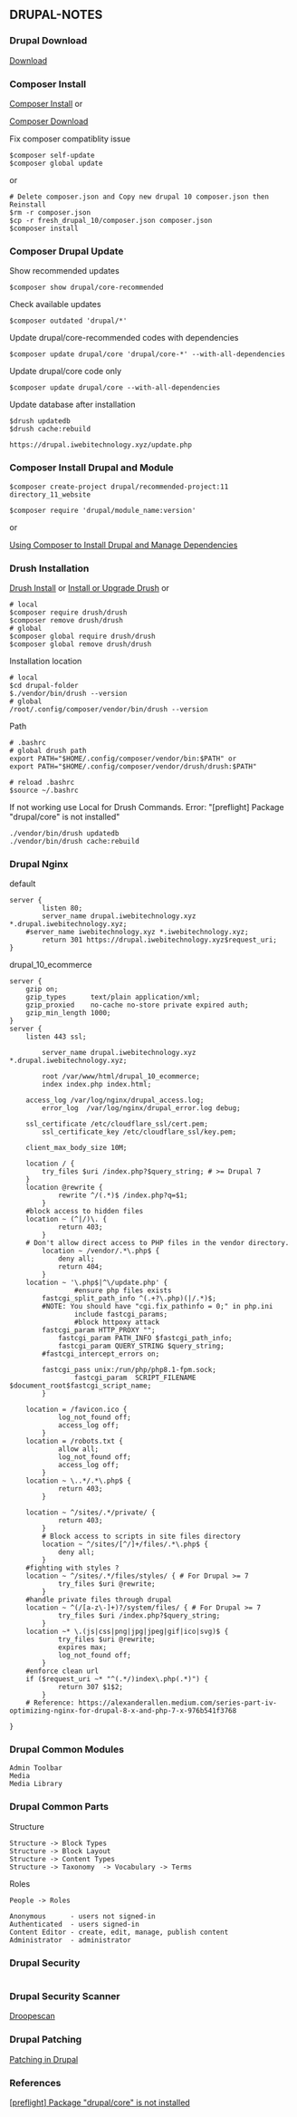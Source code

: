 ## DRUPAL-NOTES
### Drupal Download
[Download](https://www.drupal.org/download)

### Composer Install

[Composer Install](https://www.digitalocean.com/community/tutorials/how-to-install-and-use-composer-on-ubuntu-22-04) or

[Composer Download](https://getcomposer.org/download/)

Fix composer compatiblity issue
```vim
$composer self-update
$composer global update
```
or
```vim
# Delete composer.json and Copy new drupal 10 composer.json then Reinstall
$rm -r composer.json
$cp -r fresh_drupal_10/composer.json composer.json
$composer install
```
### Composer Drupal Update
Show recommended updates 
```vim
$composer show drupal/core-recommended
```
Check available updates
```vim
$composer outdated 'drupal/*'
```
Update drupal/core-recommended codes with dependencies
```vim
$composer update drupal/core 'drupal/core-*' --with-all-dependencies 
```
Update drupal/core code only
```vim
$composer update drupal/core --with-all-dependencies 
```
Update database after installation
```vim
$drush updatedb
$drush cache:rebuild
```
```
https://drupal.iwebitechnology.xyz/update.php
```
### Composer Install  Drupal and Module
```vim
$composer create-project drupal/recommended-project:11 directory_11_website

$composer require 'drupal/module_name:version'
```
or

[Using Composer to Install Drupal and Manage Dependencies](https://www.drupal.org/docs/develop/using-composer/manage-dependencies)
### Drush Installation
[Drush Install](https://www.drush.org/13.x/install/) or [Install or Upgrade Drush](https://www.drupal.org/node/1248790) or
```vim
# local
$composer require drush/drush
$composer remove drush/drush
# global
$composer global require drush/drush
$composer global remove drush/drush
```
Installation location
```vim
# local
$cd drupal-folder
$./vendor/bin/drush --version
# global
/root/.config/composer/vendor/bin/drush --version
```
Path
```vim
# .bashrc
# global drush path
export PATH="$HOME/.config/composer/vendor/bin:$PATH" or
export PATH="$HOME/.config/composer/vendor/drush/drush:$PATH"

# reload .bashrc
$source ~/.bashrc
```
If not working use Local for Drush Commands. Error: "[preflight] Package "drupal/core" is not installed"
```
./vendor/bin/drush updatedb
./vendor/bin/drush cache:rebuild
```
### Drupal Nginx
default
```nginx
server {
        listen 80;
        server_name drupal.iwebitechnology.xyz *.drupal.iwebitechnology.xyz;
	#server_name iwebitechnology.xyz *.iwebitechnology.xyz;
        return 301 https://drupal.iwebitechnology.xyz$request_uri;
}
```
drupal_10_ecommerce
```nginx
server {
    gzip on;
    gzip_types      text/plain application/xml;
    gzip_proxied    no-cache no-store private expired auth;
    gzip_min_length 1000;
}
server {
	listen 443 ssl;

        server_name drupal.iwebitechnology.xyz *.drupal.iwebitechnology.xyz;

        root /var/www/html/drupal_10_ecommerce;
        index index.php index.html;

	access_log /var/log/nginx/drupal_access.log;
    	error_log  /var/log/nginx/drupal_error.log debug;

	ssl_certificate /etc/cloudflare_ssl/cert.pem;
        ssl_certificate_key /etc/cloudflare_ssl/key.pem;

	client_max_body_size 10M;
 
	location / {
		try_files $uri /index.php?$query_string; # >= Drupal 7
	}
	location @rewrite {
        	rewrite ^/(.*)$ /index.php?q=$1;
    	}
	#block access to hidden files
	location ~ (^|/)\. {
        	return 403;
    	}
	# Don't allow direct access to PHP files in the vendor directory.
    	location ~ /vendor/.*\.php$ {
        	deny all;
        	return 404;
    	}
	location ~ '\.php$|^\/update.php' {
                #ensure php files exists
		fastcgi_split_path_info ^(.+?\.php)(|/.*)$;
		#NOTE: You should have "cgi.fix_pathinfo = 0;" in php.ini
                include fastcgi_params;
                #block httpoxy attack
		fastcgi_param HTTP_PROXY "";
        	fastcgi_param PATH_INFO $fastcgi_path_info;
        	fastcgi_param QUERY_STRING $query_string;
		#fastcgi_intercept_errors on;
		
		fastcgi_pass unix:/run/php/php8.1-fpm.sock;
                fastcgi_param  SCRIPT_FILENAME $document_root$fastcgi_script_name;
        }

	location = /favicon.ico {
        	log_not_found off;
        	access_log off;
    	}
	location = /robots.txt {
        	allow all;
        	log_not_found off;
        	access_log off;
    	}
	location ~ \..*/.*\.php$ {
        	return 403;
    	}

   	location ~ ^/sites/.*/private/ {
        	return 403;
    	}
    	# Block access to scripts in site files directory
    	location ~ ^/sites/[^/]+/files/.*\.php$ {
        	deny all;
    	}
	#fighting with styles ?
	location ~ ^/sites/.*/files/styles/ { # For Drupal >= 7
        	try_files $uri @rewrite;
    	}
	#handle private files through drupal
	location ~ ^(/[a-z\-]+)?/system/files/ { # For Drupal >= 7
        	try_files $uri /index.php?$query_string;
    	}
	location ~* \.(js|css|png|jpg|jpeg|gif|ico|svg)$ {
        	try_files $uri @rewrite;
        	expires max;
        	log_not_found off;
    	}
	#enforce clean url
	if ($request_uri ~* "^(.*/)index\.php(.*)") {
        	return 307 $1$2;
    	}
	# Reference: https://alexanderallen.medium.com/series-part-iv-optimizing-nginx-for-drupal-8-x-and-php-7-x-976b541f3768

}
```
### Drupal Common Modules
```
Admin Toolbar
Media
Media Library
```
### Drupal Common Parts
Structure
```
Structure -> Block Types
Structure -> Block Layout
Structure -> Content Types
Structure -> Taxonomy  -> Vocabulary -> Terms
```
Roles
```
People -> Roles
```
```
Anonymous      - users not signed-in 
Authenticated  - users signed-in
Content Editor - create, edit, manage, publish content
Administrator  - administrator
```
### Drupal Security
```
```
### Drupal Security Scanner
[Droopescan](https://github.com/SamJoan/droopescan)
### Drupal Patching
[Patching in Drupal](https://youtu.be/dHnqYpqiTfs?si=KipA6pTB8JbOxz4R)
### References
[[preflight] Package "drupal/core" is not installed](https://www.drupal.org/forum/support/post-installation/2023-12-30/drush-preflight-package-drupalcore-is-not-installed)
